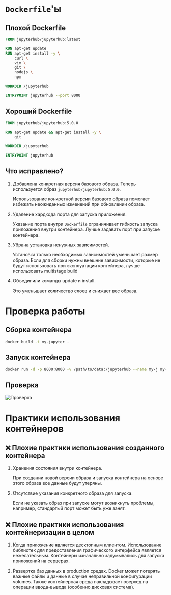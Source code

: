 # `Dockerfile`'ы

## Плохой Dockerfile

```dockerfile
FROM jupyterhub/jupyterhub:latest

RUN apt-get update
RUN apt-get install -y \
    curl \
    vim \
    git \
    nodejs \
    npm

WORKDIR /jupyterhub

ENTRYPOINT jupyterhub --port 8000
```

## Хороший Dockerfile

```dockerfile
FROM jupyterhub/jupyterhub:5.0.0  

RUN apt-get update && apt-get install -y \
    git  

WORKDIR /jupyterhub

ENTRYPOINT jupyterhub
```

## Что исправлено?

1. Добавлена конкретная версия базового образа. Теперь используется образ `jupyterhub/jupyterhub:5.0.0`.

    Использование конкретной версии базового образа помогает избежать неожиданных изменений при обновлении образа.

2. Удаление хардкода порта для запуска приложения. 

    Указание порта внутри `Dockerfile` ограничивает гибкость запуска приложения внутри контейнера. Лучше задавать порт при запуске контейнера.

3. Убрана установка ненужных зависимостей.

    Установка только необходимых зависимостей уменьшает размер образа. Если для сборки нужны внешние зависимости, которые не будут использовать при эксплуатации контейнера, лучше использовать multistage build

4. Объединили команды update и install.

    Это уменьшает количество слоев и снижает вес образа.

# Проверка работы

## Сборка контейнера

```bash
docker build -t my-jupyter . 
```

## Запуск контейнера

```bash
docker run -d -p 8000:8000 -v /path/to/data:/jupyterhub --name my-j my-jupyter:latest --port 8000
```

## Проверка

![Проверка](image.jpg)

# Практики использования контейнеров

## ❌ Плохие практики использования созданного контейнера

1. Хранения состояния внутри контейнера.

    При создании новой версии образа и запуска контейнера на основе этого образа все данные будут утеряны.

2. Отсутствие указания конкретного образа для запуска.

    Если не указать образ при запуске могут возникнуть проблемы, например, стандартый порт может быть уже занят.

## ❌ Плохие практики использования контейнеризации в целом

1. Когда приложение является десктопным клиентом. Использование библиотек для предоставления графического интерфейса является нежелательным. Контейнеры изначально задумывались для запуска приложений на серверах.

2. Развертка баз данных в production средах. Docker может потерять важные файлы и данные в случае неправильной конфигурации volumes. Также контейнерная среда накладывает оверхед на операции ввода-вывода (особенно дисковая система).